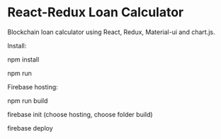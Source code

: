 # React-Redux Loan Calculator
Blockchain loan calculator using React, Redux, Material-ui and chart.js.

Install:

npm install

npm run

Firebase hosting:

npm run build

firebase init (choose hosting, choose folder build)

firebase deploy


